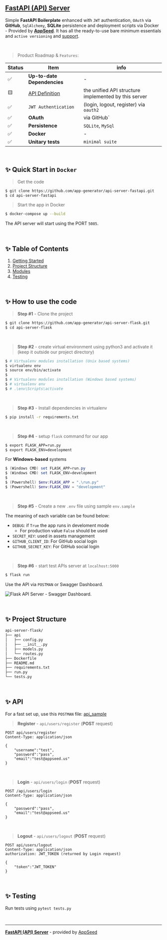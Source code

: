 ## [FastAPI (API) Server](https://github.com/app-generator/api-server-fastapi)

Simple **FastAPI Boilerplate** enhanced with `JWT` authentication, `OAuth` via **GitHub**, `SqlAlchemy`, **SQLite** persistence and deployment scripts via Docker - Provided by **[AppSeed](https://appseed.us/)**. It has all the ready-to-use bare minimum essentials and `active versioning` and [support](https://appseed.us/support/).

<br />

> Product Roadmap & `Features`:

| Status | Item | info | 
| --- | --- | --- |
| ✅ | **Up-to-date Dependencies** | - |
| 🟨 | [API Definition](https://docs.appseed.us/boilerplate-code/api-unified-definition) |  the unified API structure implemented by this server |
| ✅ | `JWT Authentication` |  (login, logout, register) via `oauth2` |
| ✅ | **OAuth** | via GitHub` |
| ✅ | **Persistence** | `SQLite`, `MySql` |
| ✅ | **Docker** | - |
| ✅ | **Unitary tests** | `minimal suite` |

<br />

 ## ✨ Quick Start in `Docker`

> Get the code

```bash
$ git clone https://github.com/app-generator/api-server-fastapi.git
$ cd api-server-fastapi
```

> Start the app in Docker

```bash
$ docker-compose up --build  
```

The API server will start using the PORT `5085`.

<br />

## ✨ Table of Contents

1. [Getting Started](#getting-started)
2. [Project Structure](#project-structure)
3. [Modules](#modules)
4. [Testing](#testing)

<br />

## ✨ How to use the code

> **Step #1** - Clone the project

```bash
$ git clone https://github.com/app-generator/api-server-flask.git
$ cd api-server-flask
```

<br />

> **Step #2** - create virtual environment using python3 and activate it (keep it outside our project directory)

```bash
$ # Virtualenv modules installation (Unix based systems)
$ virtualenv env
$ source env/bin/activate
$
$ # Virtualenv modules installation (Windows based systems)
$ # virtualenv env
$ # .\env\Scripts\activate
```

<br />

> **Step #3** - Install dependencies in virtualenv

```bash
$ pip install -r requirements.txt
```

<br />

> **Step #4** - setup `flask` command for our app

```bash
$ export FLASK_APP=run.py
$ export FLASK_ENV=development
```

 For **Windows-based** systems

```powershell
$ (Windows CMD) set FLASK_APP=run.py
$ (Windows CMD) set FLASK_ENV=development
$
$ (Powershell) $env:FLASK_APP = ".\run.py"
$ (Powershell) $env:FLASK_ENV = "development"
```

<br />

> **Step #5** - Create a new `.env` file using sample `env.sample`

The meaning of each variable can be found below: 

- `DEBUG`: if `True` the app runs in develoment mode
  - For production value `False` should be used
- `SECRET_KEY`: used in assets management
- `GITHUB_CLIENT_ID`: For GitHub social login
- `GITHUB_SECRET_KEY`: For GitHub social login

<br />

> **Step #6** - start test APIs server at `localhost:5000`

```bash
$ flask run
```

Use the API via `POSTMAN` or Swagger Dashboard.

![Flask API Server - Swagger Dashboard.](https://user-images.githubusercontent.com/51070104/141950891-ea315fca-24c2-4929-841c-38fb950a478d.png) 

<br />

## ✨ Project Structure

```bash
api-server-flask/
├── api
│   ├── config.py
│   ├── __init__.py
│   ├── models.py
│   └── routes.py
├── Dockerfile
├── README.md
├── requirements.txt
├── run.py
└── tests.py
```

<br />

## ✨ API

For a fast set up, use this `POSTMAN` file: [api_sample](https://github.com/app-generator/api-unified-definition/blob/main/api.postman_collection.json)

> **Register** - `api/users/register` (**POST** request)

```
POST api/users/register
Content-Type: application/json

{
    "username":"test",
    "password":"pass", 
    "email":"test@appseed.us"
}
```

<br />

> **Login** - `api/users/login` (**POST** request)

```
POST /api/users/login
Content-Type: application/json

{
    "password":"pass", 
    "email":"test@appseed.us"
}
```

<br />

> **Logout** - `api/users/logout` (**POST** request)

```
POST api/users/logout
Content-Type: application/json
authorization: JWT_TOKEN (returned by Login request)

{
    "token":"JWT_TOKEN"
}
```

<br />

## ✨ Testing

Run tests using `pytest tests.py`

<br />

---
**[FastAPI (API) Server](https://github.com/app-generator/api-server-fastapi)** - provided by [AppSeed](https://appseed.us)


